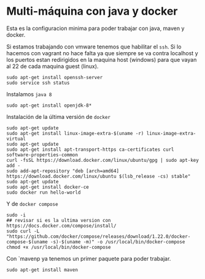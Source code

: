 
Multi-máquina con java y docker
==============================
Esta es la configuracion minima para poder trabajar con java, maven y docker.

Si estamos trabajando con vmware tenemos que habilitar el `ssh`. Si lo hacemos con vagrant no hace falta ya que siempre se va contra localhost
y los puertos estan redirigidos en la maquina host (windows) para que vayan al 22 de cada maquina guest (linux).
```
sudo apt-get install openssh-server
sudo service ssh status
```
Instalamos `java 8`
```
sudo apt-get install openjdk-8*
```

Instalación de la última versión de `docker`
```
sudo apt-get update
sudo apt-get install linux-image-extra-$(uname -r) linux-image-extra-virtual
sudo apt-get update
sudo apt-get install apt-transport-https ca-certificates curl software-properties-common
curl -fsSL https://download.docker.com/linux/ubuntu/gpg | sudo apt-key add -
sudo add-apt-repository "deb [arch=amd64] https://download.docker.com/linux/ubuntu $(lsb_release -cs) stable"
sudo apt-get update
sudo apt-get install docker-ce
sudo docker run hello-world
```
Y de `docker compose`
```
sudo -i
## revisar si es la ultima version con https://docs.docker.com/compose/install/
sudo curl -L "https://github.com/docker/compose/releases/download/1.22.0/docker-compose-$(uname -s)-$(uname -m)" -o /usr/local/bin/docker-compose
chmod +x /usr/local/bin/docker-compose
```
Con `mavenp  ya tenemos un primer paquete para poder trabajar.
```
sudo apt-get install maven
```
